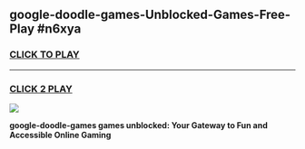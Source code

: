 
## google-doodle-games-Unblocked-Games-Free-Play #n6xya
<h3>
<a href="https://us.freeplayer.one?title=google-doodle-games&ref=9M">CLICK TO PLAY</a></h3>
<hr>

<h3>
<a href="https://us.freeplayer.one?title=google-doodle-games&ref=9M">CLICK 2 PLAY</a>
  
</h3>

<a href="https://us.freeplayer.one?title=google-doodle-games&ref=9M"><img src="https://clearcache.store/games.png"></a>


**google-doodle-games games unblocked: Your Gateway to Fun and Accessible Online Gaming**
